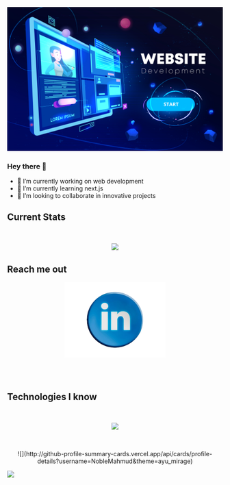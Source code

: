 <a href="linkedin.com/in/mahmud-one-is1">
<img src="https://raw.githubusercontent.com/NobleMahmud/NobleMahmud/main/web1.jpg" />
</a>

### Hey there 👋

- 🔭 I’m currently working on web development
- 🌱 I’m currently learning next.js
- 👯 I’m looking to collaborate in innovative projects
 
## Current Stats
</br>
<p align="center">
  <img width="60%" src="https://github-readme-streak-stats.herokuapp.com?user=NobleMahmud&theme=react&hide_border=true&background=0D1117&stroke=0D1117&fire=FF4500&sideLabels=00F0FF&currStreakNum=FF4500&ring=FF4500&currStreakLabel=FF1CF7&sideNums=00F0FF" />
</p>

## Reach me out
<p align="center">
  <a href="https://www.linkedin.com/in/mahmud-one-is1"><img height="175" src="https://raw.githubusercontent.com/NobleMahmud/NobleMahmud/main/linkedin.png"></a>
</p>


<br />

<br />

## Technologies I know
</br>
<p align="center">
  <a href="https://skillicons.dev">
    <img src="https://skillicons.dev/icons?i=html,css,tailwind,c,js,figma,firebase,react,vscode,github,nodejs,express,mongodb&perline=6" />
  </a>
</p>

</br>

<p align="center">![](http://github-profile-summary-cards.vercel.app/api/cards/profile-details?username=NobleMahmud&theme=ayu_mirage)</p>

![](http://github-profile-summary-cards.vercel.app/api/cards/repos-per-language?username=NobleMahmud&theme=ayu_mirage)
